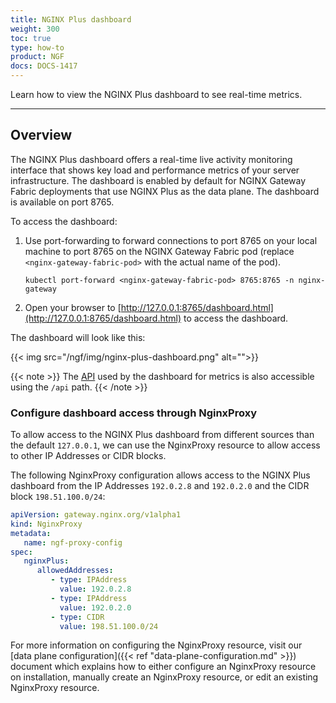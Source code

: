 ```yaml
---
title: NGINX Plus dashboard
weight: 300
toc: true
type: how-to
product: NGF
docs: DOCS-1417
---
```


Learn how to view the NGINX Plus dashboard to see real-time metrics.

---

## Overview

The NGINX Plus dashboard offers a real-time live activity monitoring interface that shows key load and performance metrics of your server infrastructure. The dashboard is enabled by default for NGINX Gateway Fabric deployments that use NGINX Plus as the data plane. The dashboard is available on port 8765.

To access the dashboard:

1. Use port-forwarding to forward connections to port 8765 on your local machine to port 8765 on the NGINX Gateway Fabric pod (replace `<nginx-gateway-fabric-pod>` with the actual name of the pod).

    ```shell
    kubectl port-forward <nginx-gateway-fabric-pod> 8765:8765 -n nginx-gateway
    ```

1. Open your browser to [http://127.0.0.1:8765/dashboard.html](http://127.0.0.1:8765/dashboard.html) to access the dashboard.

The dashboard will look like this:

{{< img src="/ngf/img/nginx-plus-dashboard.png" alt="">}}

{{< note >}} The [API](https://nginx.org/en/docs/http/ngx_http_api_module.html) used by the dashboard for metrics is also accessible using the `/api` path. {{< /note >}}

### Configure dashboard access through NginxProxy

To allow access to the NGINX Plus dashboard from different sources than the default `127.0.0.1`, we can use the NginxProxy resource
to allow access to other IP Addresses or CIDR blocks.

The following NginxProxy configuration allows access to the NGINX Plus dashboard from the IP Addresses `192.0.2.8` and 
`192.0.2.0` and the CIDR block `198.51.100.0/24`:

```yaml
apiVersion: gateway.nginx.org/v1alpha1
kind: NginxProxy
metadata:
   name: ngf-proxy-config
spec:
   nginxPlus:
      allowedAddresses:
         - type: IPAddress
           value: 192.0.2.8
         - type: IPAddress
           value: 192.0.2.0
         - type: CIDR
           value: 198.51.100.0/24
```

For more information on configuring the NginxProxy resource, visit our [data plane configuration]({{< ref "data-plane-configuration.md" >}}) document
which explains how to either configure an NginxProxy resource on installation, manually create an NginxProxy resource, or edit an existing NginxProxy resource. 